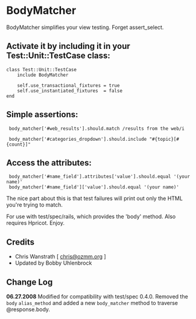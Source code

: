 # BodyMatcher

BodyMatcher simplifies your view testing.  Forget assert_select.

## Activate it by including it in your Test::Unit::TestCase class:

	class Test::Unit::TestCase
	    include BodyMatcher

	    self.use_transactional_fixtures = true
	    self.use_instantiated_fixtures  = false
	end

## Simple assertions:

	 body_matcher['#web_results'].should.match /results from the web/i

	 body_matcher['#categories_dropdown'].should.include "#{topic}[#{count}]" 

## Access the attributes:

	 body_matcher['#name_field'].attributes['value'].should.equal '(your name)'
	 body_matcher['#name_field']['value'].should.equal '(your name)'

The nice part about this is that test failures will print out only
the HTML you're trying to match.

For use with test/spec/rails, which provides the 'body' method.  Also 
requires Hpricot. Enjoy.
 
## Credits

* Chris Wanstrath [ chris@ozmm.org ]
* Updated by Bobby Uhlenbrock

## Change Log

**06.27.2008** Modified for compatibility with test/spec 0.4.0.
Removed the `body` `alias_method` and added a new `body_matcher` method 
to traverse @response.body.